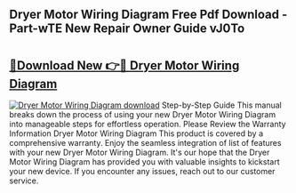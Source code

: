## Dryer Motor Wiring Diagram Free Pdf Download - Part-wTE New Repair Owner Guide vJ0To

# <h2><a href="http://dfsntky.blite.top/?on=Dryer+Motor+Wiring+Diagram">🔗Download New 👉🔴 Dryer Motor Wiring Diagram</a></h2>

[![Dryer Motor Wiring Diagram download](https://i.imgur.com/lujVjoI.png)](http://dfsntky.blite.top/?on=Dryer+Motor+Wiring+Diagram)
Step-by-Step Guide This manual breaks down the process of using your new Dryer Motor Wiring Diagram into manageable steps for effortless operation. Please Review the Warranty Information Dryer Motor Wiring Diagram This product is covered by a comprehensive warranty. Enjoy the seamless integration of list of features with your new Dryer Motor Wiring Diagram. It's our hope that the Dryer Motor Wiring Diagram has provided you with valuable insights to kickstart your new device. If you encounter any issues, reach out to our customer service.
